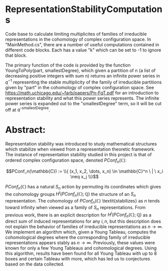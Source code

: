 # RepresentationStabilityComputations
Code base to calculate limiting multiplicites of families of irreducible representations in the cohomology of complex configuration space. 
In "MainMethod.cs", there are a number of useful computations contained in different code blocks. Each has a value "k" which can be set to -1 to ignore that block.

The primary function of the code is provided by the function YoungToPoly(part, smallestDegree), which given a partition of n (a list of decreasing positive integers
with sum n) returns an infinite power series in $q^{-1}$ representing the stable multiplicity of the family of irreducible partitions given by "part" in the
cohomology of complex configuration space. See https://math.uchicago.edu/~farb/papers/Pn-FqT.pdf for an introduction to representation stability and what this power
series represents. The infinite power series is expanded out to the "smallestDegree" term, so it will be cut off at $q^\text{-smallestDegree}$.

# Abstract:
Representation stability was introduced to study mathematical structures which stabilize when viewed from a representation theoretic framework. 
The instance of representation stability studied in this project is that of ordered complex configuration space, denoted $PConf_n(\mathbb{C})$:

$$PConf_n(\mathbb{C}) := \\{ (x_1, x_2, \dots, x_n) \in \mathbb{C}^n \ | \ x_i \neq x_j \\}$$

$PConf_n(\mathbb{C})$ has a natural $S_n$ action by permuting its coordinates which gives the cohomology groups $H^i(PConf_n(\mathbb{C});\mathbb{Q})$ the structure of an $S_n$ representation. 
The cohomology of $PConf_n(\mathbb{C})$ \textit{stabilizes} as $n$ tends toward infinity when viewed as a family of $S_n$ representations. From previous work, there is an 
explicit description for $H^i(PConf_n(\mathbb{C});\mathbb{Q})$ as a direct sum of induced representations for any $i, n$, but this description does not explain the behavior of 
families of irreducible representations as $n\to\infty$. We implement an algorithm which, given a Young Tableau, computes the cohomological degrees where the 
corresponding family of irreducible representations appears stably as $n\to\infty$. Previously, these values were known for only a few Young Tableaus and cohomological 
degrees. Using this algorithm, results have been found for all Young Tableau with up to 8 boxes and certain Tableau with more, which has led us to conjectures based on 
the data collected.


